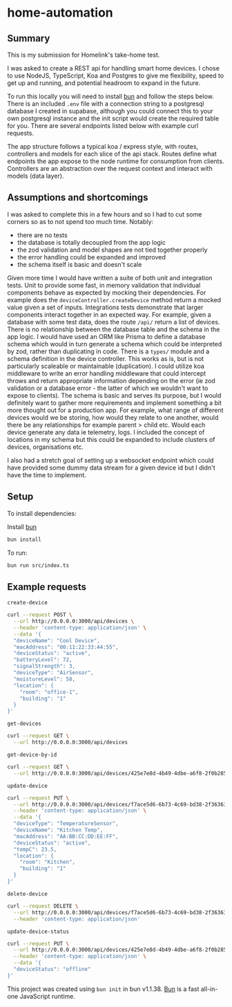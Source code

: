 # home-automation

## Summary

This is my submission for Homelink's take-home test.

I was asked to create a REST api for handling smart home devices. I chose to use NodeJS, TypeScript, Koa and Postgres to give me flexibility, speed to get up and running, and potential headroom to expand in the future.

To run this locally you will need to install [bun](https://bun.sh/) and follow the steps below. There is an included `.env` file with a connection string to a postgresql database I created in supabase, although you could connect this to your own postgresql instance and the init script would create the required table for you. There are several endpoints listed below with example curl requests.

The app structure follows a typical koa / express style, with routes, controllers and models for each slice of the api stack. Routes define what endpoints the app expose to the node runtime for consumption from clients. Controllers are an abstraction over the request context and interact with models (data layer).

## Assumptions and shortcomings

I was asked to complete this in a few hours and so I had to cut some corners so as to not spend too much time. Notably:

- there are no tests
- the database is totally decoupled from the app logic
- the zod validation and model shapes are not tied together properly
- the error handling could be expanded and improved
- the schema itself is basic and doesn't scale

Given more time I would have written a suite of both unit and integration tests. Unit to provide some fast, in memory validation that individual components behave as expected by mocking their dependencies. For example does the `deviceController.createDevice` method return a mocked value given a set of inputs. Integrations tests demonstrate that larger components interact together in an expected way. For example, given a database with some test data, does the route `/api/` return a list of devices.
There is no relationship between the database table and the schema in the app logic. I would have used an ORM like Prisma to define a database schema which would in turn generate a schema which could be interpreted by zod, rather than duplicating in code.
There is a `types/` module and a schema definition in the device controller. This works as is, but is not particularly scaleable or maintainable (duplication).
I could utilize koa middleware to write an error handling middleware that could intercept throws and return appropriate information depending on the error (ie zod validation or a database error - the latter of which we wouldn't want to expose to clients).
The schema is basic and serves its purpose, but I would definitely want to gather more requirements and implement something a bit more thought out for a production app. For example, what range of different devices would we be storing, how would they relate to one another, would there be any relationships for example parent > child etc. Would each device generate any data ie telemetry, logs. I included the concept of locations in my schema but this could be expanded to include clusters of devices, organisations etc.

I also had a stretch goal of setting up a websocket endpoint which could have provided some dummy data stream for a given device id but I didn't have the time to implement.

## Setup

To install dependencies:

Install [bun](https://bun.sh/)

```bash
bun install
```

To run:

```bash
bun run src/index.ts
```

## Example requests

`create-device`

```bash
curl --request POST \
  --url http://0.0.0.0:3000/api/devices \
  --header 'content-type: application/json' \
  --data '{
  "deviceName": "Cool Device",
  "macAddress": "00:11:22:33:44:55",
  "deviceStatus": "active",
  "batteryLevel": 72,
  "signalStrength": 3,
  "deviceType": "AirSensor",
  "moistureLevel": 58,
  "location": {
    "room": "office-1",
    "building": "1"
  }
}'
```

`get-devices`

```bash
curl --request GET \
  --url http://0.0.0.0:3000/api/devices
```

`get-device-by-id`

```bash
curl --request GET \
  --url http://0.0.0.0:3000/api/devices/425e7e8d-4b49-4dbe-a6f8-2f0b2850e6c0
```

`update-device`

```bash
curl --request PUT \
  --url http://0.0.0.0:3000/api/devices/f7ace5d6-6b73-4c69-bd38-2f36363f1a91 \
  --header 'content-type: application/json' \
  --data '{
  "deviceType": "TemperatureSensor",
  "deviceName": "Kitchen Temp",
  "macAddress": "AA:BB:CC:DD:EE:FF",
  "deviceStatus": "active",
  "tempC": 23.5,
  "location": {
    "room": "Kitchen",
    "building": "1"
  }
}'
```

`delete-device`

```bash
curl --request DELETE \
  --url http://0.0.0.0:3000/api/devices/f7ace5d6-6b73-4c69-bd38-2f36363f1a91 \
  --header 'content-type: application/json'
```

`update-device-status`

```bash
curl --request PUT \
  --url http://0.0.0.0:3000/api/devices/425e7e8d-4b49-4dbe-a6f8-2f0b2850e6c0/update-status \
  --header 'content-type: application/json' \
  --data '{
  "deviceStatus": "offline"
}'
```

This project was created using `bun init` in bun v1.1.38. [Bun](https://bun.sh) is a fast all-in-one JavaScript runtime.
